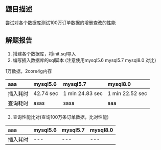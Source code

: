 ## 题目描述

尝试对各个数据库测试100万订单数据的增删查改的性能

## 解题报告

1. 搭建各个数据库，将init.sql导入
2. 编写插入数据库的sql脚本 (注意使用mysql5.6 mysql5.7 mysql8.0 对比)

1万数据，2core4g内存

|aaa|mysql5.6|mysql5.7|mysql8.0|
|:---|:---    |:---    |:---    |
|插入耗时|42.74 sec |1 min 24.83 sec |1 min 22.52 sec |
|查询耗时|asas|sasa |aaa |





3. 查询性能比对(查询100万条订单数据，比对性能)

|aaa|mysql5.6|mysql5.7|mysql8.0|
|:---|:---    |:---    |:---    |
|插入耗时|--- |--- |--- |